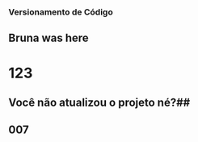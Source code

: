 ### Versionamento de Código

## Bruna was here


# 123

## Você não atualizou o projeto né?##

## 007 ##
